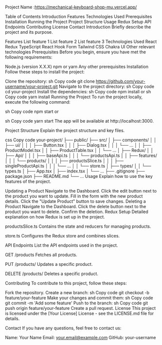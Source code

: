 Project Name :https://mechanical-keyboard-shop-mu.vercel.app/

Table of Contents
Introduction
Features
Technologies Used
Prerequisites
Installation
Running the Project
Project Structure
Usage
Redux Setup
API Endpoints
Contributing
License
Contact
Introduction
Briefly describe the project and its purpose.

Features
List feature 1
List feature 2
List feature 3
Technologies Used
React
Redux
TypeScript
React Hook Form
Tailwind CSS
Chakra UI
Other relevant technologies
Prerequisites
Before you begin, ensure you have met the following requirements:

Node.js (version X.X.X)
npm or yarn
Any other prerequisites
Installation
Follow these steps to install the project:

Clone the repository:
sh
Copy code
git clone https://github.com/your-username/your-project.git
Navigate to the project directory:
sh
Copy code
cd your-project
Install the dependencies:
sh
Copy code
npm install
or
sh
Copy code
yarn install
Running the Project
To run the project locally, execute the following command:

sh
Copy code
npm start
or

sh
Copy code
yarn start
The app will be available at http://localhost:3000.

Project Structure
Explain the project structure and key files.

css
Copy code
your-project/
├── public/
├── src/
│ ├── components/
│ │ ├── ui/
│ │ │ ├── Button.tsx
│ │ │ ├── Dialog.tsx
│ │ │ └── ...
│ │ ├── ProductModel.tsx
│ │ ├── ProductTable.tsx
│ │ └── ...
│ ├── Redux/
│ │ ├── Api/
│ │ │ ├── baseApi.ts
│ │ │ └── productsApi.ts
│ │ ├── features/
│ │ │ └── products/
│ │ │ ├── productsSlice.ts
│ │ │ ├── singleProductApi.ts
│ │ │ └── ...
│ │ └── store.ts
│ ├── types/
│ │ └── types.ts
│ ├── App.tsx
│ ├── index.tsx
│ └── ...
├── .gitignore
├── package.json
├── README.md
└── ...
Usage
Explain how to use the key features of the project.

Updating a Product
Navigate to the Dashboard.
Click the edit button next to the product you want to update.
Fill in the form with the new product details.
Click the "Update Product" button to save changes.
Deleting a Product
Navigate to the Dashboard.
Click the delete button next to the product you want to delete.
Confirm the deletion.
Redux Setup
Detailed explanation on how Redux is set up in the project.

productsSlice.ts
Contains the state and reducers for managing products.

store.ts
Configures the Redux store and combines slices.

API Endpoints
List the API endpoints used in the project.

GET /products
Fetches all products.

PUT /products/
Updates a specific product.

DELETE /products/
Deletes a specific product.

Contributing
To contribute to this project, follow these steps:

Fork the repository.
Create a new branch:
sh
Copy code
git checkout -b feature/your-feature
Make your changes and commit them:
sh
Copy code
git commit -m 'Add some feature'
Push to the branch:
sh
Copy code
git push origin feature/your-feature
Create a pull request.
License
This project is licensed under the [Your License] License - see the LICENSE.md file for details.

Contact
If you have any questions, feel free to contact us:

Name: Your Name
Email: your.email@example.com
GitHub: your-username

